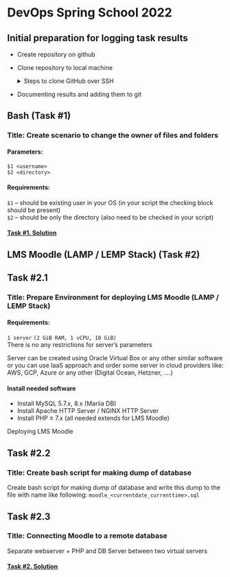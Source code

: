 # DevOps Spring School 2022
## Initial preparation for logging task results
- Create repository on github
- Clone repository to local machine
  <details>
  <summary>Steps to clone GitHub over SSH</summary>
  <p>To perform a GitHub clone with SSH keys in Git, simply follow these steps:

    1. Create an SSH keypair on your Windows or Linux OS
    2. Copy the value of the public SSH key to your GitHub account
    3. Obtain the GitHub SSH URL for the repository to be cloned
    4. Using Git, clone from GitHub with the SSH URL 
    </p>

    [Reference link][clone_rep] </details>
    
- Documenting results and adding them to git
  
## Bash (Task #1)
### Title: Create scenario to change the owner of files and folders

#### Parameters:
`$1 <username>` <br>
`$2 <directory>`

#### Requirements:
`$1` – should be existing user in your OS (in your script the checking block should be present) <br>
`$2` – should be only the directory (also need to be checked in your script)

#### [Task #1. Solution][task1]

## LMS Moodle (LAMP / LEMP Stack) (Task #2)
## Task #2.1 
### Title: Prepare Environment for deploying LMS Moodle (LAMP / LEMP Stack)

#### Requirements:

`1 server` `(2 GiB RAM, 1 vCPU, 10 GiB)` <br>
There is no any restrictions for server’s parameters


Server can be created using Oracle Virtual Box or any other similar software or you can
use IaaS approach and order some server in cloud providers like: AWS, GCP, Azure or
any other (Digital Ocean, Hetzner, ….)

#### Install needed software
- Install MySQL 5.7.x, 8.x (Mariia DB)
- Install Apache HTTP Server / NGINX HTTP Server
- Install PHP ≥ 7.x (all needed extends for LMS Moodle)

Deploying LMS Moodle

## Task #2.2
### Title: Create bash script for making dump of database

Create bash script for making dump of database and write this dump to
the file with name like following: `moodle_<currentdate_currenttime>.sql`

## Task #2.3
### Title: Connecting Moodle to a remote database

Separate webserver + PHP and DB Server between two virtual servers

#### [Task #2. Solution][task2]

[clone_rep]: <https://www.theserverside.com/blog/Coffee-Talk-Java-News-Stories-and-Opinions/github-clone-with-ssh-keys>
[task1]: <https://github.com/ksenka549/devops/tree/main/bash>
[task2]: <https://github.com/ksenka549/devops/tree/main/bash>
